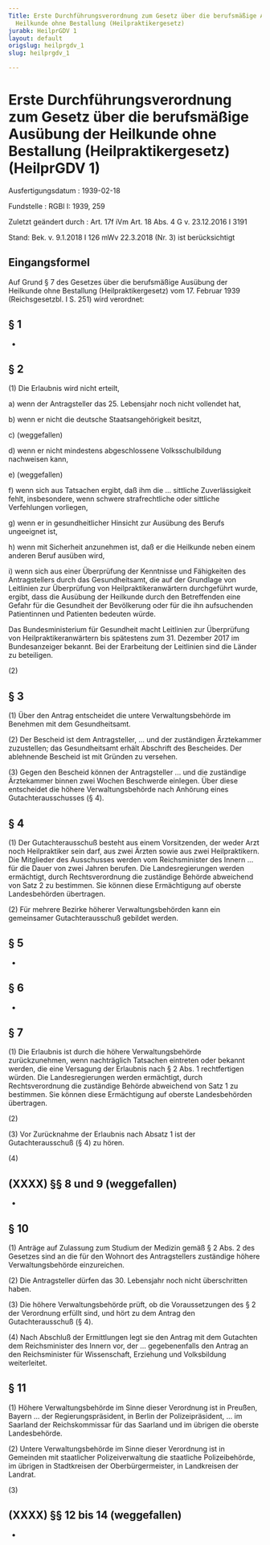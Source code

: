 ```yaml
---
Title: Erste Durchführungsverordnung zum Gesetz über die berufsmäßige Ausübung der
  Heilkunde ohne Bestallung (Heilpraktikergesetz)
jurabk: HeilprGDV 1
layout: default
origslug: heilprgdv_1
slug: heilprgdv_1

---
```


# Erste Durchführungsverordnung zum Gesetz über die berufsmäßige Ausübung der Heilkunde ohne Bestallung (Heilpraktikergesetz) (HeilprGDV 1)

Ausfertigungsdatum
:   1939-02-18

Fundstelle
:   RGBl I: 1939, 259

Zuletzt geändert durch
:   Art. 17f iVm Art. 18 Abs. 4 G v. 23.12.2016 I 3191

Stand: Bek. v. 9.1.2018 I 126 mWv 22.3.2018 (Nr. 3) ist berücksichtigt

## Eingangsformel

Auf Grund § 7 des Gesetzes über die berufsmäßige Ausübung der
Heilkunde ohne Bestallung (Heilpraktikergesetz) vom 17. Februar 1939
(Reichsgesetzbl. I S. 251) wird verordnet:


## § 1

-


## § 2

(1) Die Erlaubnis wird nicht erteilt,

a)  wenn der Antragsteller das 25. Lebensjahr noch nicht vollendet hat,


b)  wenn er nicht die deutsche Staatsangehörigkeit besitzt,



c) (weggefallen)

d)  wenn er nicht mindestens abgeschlossene Volksschulbildung nachweisen
    kann,



e) (weggefallen)

f)  wenn sich aus Tatsachen ergibt, daß ihm die ... sittliche
    Zuverlässigkeit fehlt, insbesondere, wenn schwere strafrechtliche oder
    sittliche Verfehlungen vorliegen,


g)  wenn er in gesundheitlicher Hinsicht zur Ausübung des Berufs
    ungeeignet ist,


h)  wenn mit Sicherheit anzunehmen ist, daß er die Heilkunde neben einem
    anderen Beruf ausüben wird,


i)  wenn sich aus einer Überprüfung der Kenntnisse und Fähigkeiten des
    Antragstellers durch das Gesundheitsamt, die auf der Grundlage von
    Leitlinien zur Überprüfung von Heilpraktikeranwärtern durchgeführt
    wurde, ergibt, dass die Ausübung der Heilkunde durch den Betreffenden
    eine Gefahr für die Gesundheit der Bevölkerung oder für die ihn
    aufsuchenden Patientinnen und Patienten bedeuten würde.



Das Bundesministerium für Gesundheit macht Leitlinien zur Überprüfung
von Heilpraktikeranwärtern bis spätestens zum 31. Dezember 2017 im
Bundesanzeiger bekannt. Bei der Erarbeitung der Leitlinien sind die
Länder zu beteiligen.

(2)


## § 3

(1) Über den Antrag entscheidet die untere Verwaltungsbehörde im
Benehmen mit dem Gesundheitsamt.

(2) Der Bescheid ist dem Antragsteller, ... und der zuständigen
Ärztekammer zuzustellen; das Gesundheitsamt erhält Abschrift des
Bescheides. Der ablehnende Bescheid ist mit Gründen zu versehen.

(3) Gegen den Bescheid können der Antragsteller ... und die zuständige
Ärztekammer binnen
zwei Wochen Beschwerde einlegen. Über diese entscheidet die höhere
Verwaltungsbehörde nach Anhörung eines Gutachterausschusses (§ 4).


## § 4

(1) Der Gutachterausschuß besteht aus einem Vorsitzenden, der weder
Arzt noch Heilpraktiker sein darf, aus zwei Ärzten sowie aus zwei
Heilpraktikern. Die Mitglieder des Ausschusses werden vom
Reichsminister des Innern ... für die Dauer von zwei Jahren berufen.
Die Landesregierungen werden ermächtigt, durch Rechtsverordnung die
zuständige Behörde abweichend von Satz 2 zu bestimmen. Sie können
diese Ermächtigung auf oberste Landesbehörden übertragen.

(2) Für mehrere Bezirke höherer Verwaltungsbehörden kann ein
gemeinsamer Gutachterausschuß gebildet werden.


## § 5

-


## § 6

-


## § 7

(1) Die Erlaubnis ist durch die höhere Verwaltungsbehörde
zurückzunehmen, wenn nachträglich Tatsachen eintreten oder bekannt
werden, die eine Versagung der Erlaubnis nach § 2 Abs. 1 rechtfertigen
würden. Die Landesregierungen werden ermächtigt, durch
Rechtsverordnung die zuständige Behörde abweichend von Satz 1 zu
bestimmen. Sie können diese Ermächtigung auf oberste Landesbehörden
übertragen.

(2)

(3) Vor Zurücknahme der Erlaubnis nach Absatz 1 ist der
Gutachterausschuß (§ 4) zu hören.

(4)


## (XXXX) §§ 8 und 9 (weggefallen)

-


## § 10

(1) Anträge auf Zulassung zum Studium der Medizin gemäß § 2 Abs. 2 des
Gesetzes sind an die für den Wohnort des Antragstellers zuständige
höhere Verwaltungsbehörde einzureichen.

(2) Die Antragsteller dürfen das 30. Lebensjahr noch nicht
überschritten haben.

(3) Die höhere Verwaltungsbehörde prüft, ob die Voraussetzungen des §
2 der Verordnung erfüllt sind, und hört zu dem Antrag den
Gutachterausschuß (§ 4).

(4) Nach Abschluß der Ermittlungen legt sie den Antrag mit dem
Gutachten dem
Reichsminister des Innern vor, der ... gegebenenfalls den Antrag an
den
Reichsminister für Wissenschaft, Erziehung und Volksbildung
weiterleitet.


## § 11

(1) Höhere Verwaltungsbehörde im Sinne dieser Verordnung ist in
Preußen, Bayern ... der
Regierungspräsident, in Berlin der
Polizeipräsident, ... im Saarland der
Reichskommissar für das Saarland und im übrigen die oberste
Landesbehörde.

(2) Untere Verwaltungsbehörde im Sinne dieser Verordnung ist in
Gemeinden mit staatlicher Polizeiverwaltung die staatliche
Polizeibehörde, im übrigen in Stadtkreisen der
Oberbürgermeister, in Landkreisen der
Landrat.

(3)


## (XXXX) §§ 12 bis 14 (weggefallen)

-

